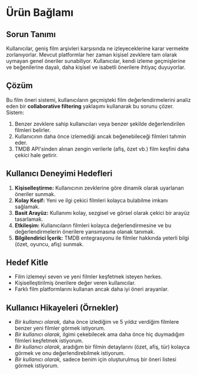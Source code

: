 # Ürün Bağlamı

## Sorun Tanımı
Kullanıcılar, geniş film arşivleri karşısında ne izleyeceklerine karar vermekte zorlanıyorlar. Mevcut platformlar her zaman kişisel zevklere tam olarak uymayan genel öneriler sunabiliyor. Kullanıcılar, kendi izleme geçmişlerine ve beğenilerine dayalı, daha kişisel ve isabetli önerilere ihtiyaç duyuyorlar.

## Çözüm
Bu film öneri sistemi, kullanıcıların geçmişteki film değerlendirmelerini analiz eden bir **collaborative filtering** yaklaşımı kullanarak bu sorunu çözer. Sistem:
1.  Benzer zevklere sahip kullanıcıları veya benzer şekilde değerlendirilen filmleri belirler.
2.  Kullanıcının daha önce izlemediği ancak beğenebileceği filmleri tahmin eder.
3.  TMDB API'sinden alınan zengin verilerle (afiş, özet vb.) film keşfini daha çekici hale getirir.

## Kullanıcı Deneyimi Hedefleri
1.  **Kişiselleştirme:** Kullanıcının zevklerine göre dinamik olarak uyarlanan öneriler sunmak.
2.  **Kolay Keşif:** Yeni ve ilgi çekici filmleri kolayca bulabilme imkanı sağlamak.
3.  **Basit Arayüz:** Kullanımı kolay, sezgisel ve görsel olarak çekici bir arayüz tasarlamak.
4.  **Etkileşim:** Kullanıcıların filmleri kolayca değerlendirmesine ve bu değerlendirmelerin önerilere yansımasına olanak tanımak.
5.  **Bilgilendirici İçerik:** TMDB entegrasyonu ile filmler hakkında yeterli bilgi (özet, oyuncu, afiş) sunmak.

## Hedef Kitle
-   Film izlemeyi seven ve yeni filmler keşfetmek isteyen herkes.
-   Kişiselleştirilmiş önerilere değer veren kullanıcılar.
-   Farklı film platformlarını kullanan ancak daha iyi öneri arayanlar.

## Kullanıcı Hikayeleri (Örnekler)
-   *Bir kullanıcı olarak,* daha önce izlediğim ve 5 yıldız verdiğim filmlere benzer yeni filmler görmek istiyorum.
-   *Bir kullanıcı olarak,* ilgimi çekebilecek ama daha önce hiç duymadığım filmleri keşfetmek istiyorum.
-   *Bir kullanıcı olarak,* aradığım bir filmin detaylarını (özet, afiş, tür) kolayca görmek ve onu değerlendirebilmek istiyorum.
-   *Bir kullanıcı olarak,* sadece benim için oluşturulmuş bir öneri listesi görmek istiyorum. 